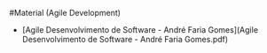 #Material (Agile Development)

+ [Agile Desenvolvimento de Software - André Faria Gomes](Agile Desenvolvimento de Software - André Faria Gomes.pdf)
